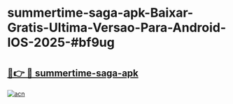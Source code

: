 # summertime-saga-apk-Baixar-Gratis-Ultima-Versao-Para-Android-IOS-2025-#bf9ug

# <h2><a href="https://ainizakaria.my?title=summertime-saga-apk&ref=24M">🔗👉 🔴 summertime-saga-apk</a></h2>

[![acn](https://github.com/user-attachments/assets/0f9c940e-d8b0-45ae-aac7-cd30a18b3e1c)](https://ainizakaria.my?title=summertime-saga-apk&ref=24M)

